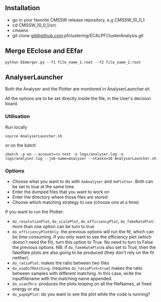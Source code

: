 ## Installation 
- go in your favorite CMSSW release repository, e.g CMSSW_10_0_1
- cd CMSSW_10_0_1/src
- cmsenv
- git clone git@github.com:pfclustering/ECALPFClusterAnalysis.git


## Merge EEclose and EEfar
```
python EEmerger.py --f1 file_name_1.root --f2 file_name_2.root
```

## AnalyserLauncher

Both the Analyser and the Plotter are monitored in AnalyserLauncher.sh 

All the options are to be set directly inside the file, in the User's decision board.


### Utilisation

Run locally

```
source AnalyserLauncher.sh
```

or on the batch

```
sbatch -p wn --account=cn-test -o logs/analyser.log -e logs/analyser.log --job-name=analyser --ntasks=10 AnalyserLauncher.sh
```

### Options

- Choose what you want to do with `doAnalyser` and `doPlotter`. Both can be set to true at the same time
- Enter the dumped files that you want to work on
- Enter the directory where those files are stored
- Choose which matching strategy to use (choose one at a time)

If you want to run the Plotter:
- `do_resolutionPlot`, `do_scalePlot`, `do_efficiencyPlot`, `do_fakeRatePlot`: more than one option can be turn to true
- `do_efficiencyPlotOnly`: the previous options will run the fit, which can be time consuming. If you only want to see the efficiency plot (which doesn't need the fit), turn this option to True. No need to turn to False the previous options. 
NB: if `do_fakeRatePlot`is also set to True, then the fakeRate plots are also going to be produced (they don't rely on the fit neither).
- `do_ratioPlot`: makes the ratio between two files
- `do_useDifMatching`: (requires `do_ratioPlot=true`) makes the ratio between samples with different matching. In this case, write the inputfilename with the matching name appended.
- `do_scanThrs`: produces the plots looping on all the fileNames, at fixed energy or eta 
- `do_popUpPlot`: do you want to see the plot while the code is running? 






